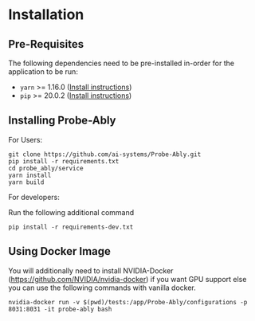 # Installation

## Pre-Requisites

The following dependencies need to be pre-installed in-order for the application to be run:

- `yarn` >= 1.16.0 ([Install instructions](https://classic.yarnpkg.com/en/docs/install/))
- `pip` >= 20.0.2 ([Install instructions](https://pip.pypa.io/en/stable/installing/))

## Installing Probe-Ably

For Users:

```
git clone https://github.com/ai-systems/Probe-Ably.git
pip install -r requirements.txt
cd probe_ably/service
yarn install
yarn build
```

For developers:

Run the following additional command

```
pip install -r requirements-dev.txt
```

## Using Docker Image

You will additionally need to install NVIDIA-Docker (https://github.com/NVIDIA/nvidia-docker) if you want GPU support else you can use the following commands with vanilla docker.

```
nvidia-docker run -v $(pwd)/tests:/app/Probe-Ably/configurations -p 8031:8031 -it probe-ably bash
```
